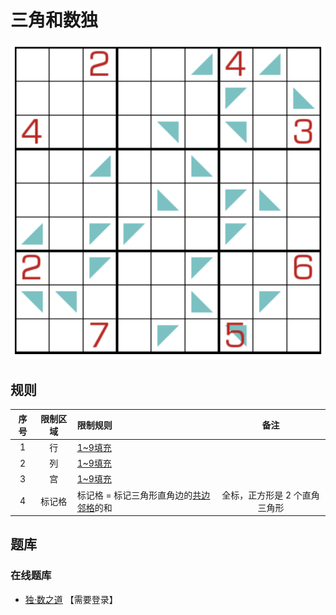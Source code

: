 # 三角和数独

![题](../../../../../images/sudoku/三角和数独.png)

## 规则

| 序号  | 限制区域 | 限制规则                    |        备注        |
|:---:|:----:|:------------------------|:----------------:|
|  1  |  行   | [1~9填充]                |                  |
|  2  |  列   | [1~9填充]                |                  |
|  3  |  宫   | [1~9填充]                |                  |
|  4  | 标记格  | 标记格 = 标记三角形直角边的[共边邻格]的和 | 全标，正方形是 2 个直角三角形 |

## 题库

### 在线题库

- [独·数之道](http://www.sudokufans.org.cn/lx/game.index.php?type=3jh9) 【需要登录】

[1~9填充]: ../../../../../rules.md#1to9填充
[共边邻格]: ../../../../../rules.md#共边邻格
